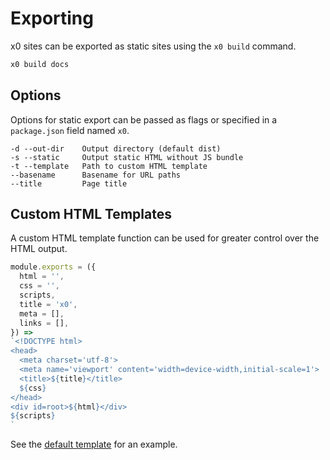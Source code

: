 
# Exporting

x0 sites can be exported as static sites using the `x0 build` command.

```sh
x0 build docs
```

## Options

Options for static export can be passed as flags or specified in a `package.json` field named `x0`.

```
-d --out-dir    Output directory (default dist)
-s --static     Output static HTML without JS bundle
-t --template   Path to custom HTML template
--basename      Basename for URL paths
--title         Page title
```

## Custom HTML Templates

A custom HTML template function can be used for greater control over the HTML output.

```js
module.exports = ({
  html = '',
  css = '',
  scripts,
  title = 'x0',
  meta = [],
  links = [],
}) =>
`<!DOCTYPE html>
<head>
  <meta charset='utf-8'>
  <meta name='viewport' content='width=device-width,initial-scale=1'>
  <title>${title}</title>
  ${css}
</head>
<div id=root>${html}</div>
${scripts}
`
```

See the [default template][template] for an example.

[template]: https://github.com/c8r/x0/blob/master/lib/template.js
